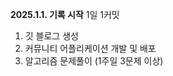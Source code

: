 
<!--
**maru9525/maru9525** is a ✨ _special_ ✨ repository because its `README.md` (this file) appears on your GitHub profile.

Here are some ideas to get you started:

- 🔭 I’m currently working on ...
- 🌱 I’m currently learning ...
- 👯 I’m looking to collaborate on ...
- 🤔 I’m looking for help with ...
- 💬 Ask me about ...
- 📫 How to reach me: ...
- 😄 Pronouns: ...
- ⚡ Fun fact: ...
-->
**2025.1.1. 기록 시작**
1일 1커밋 
1. 깃 블로그 생성
2. 커뮤니티 어플리케이션 개발 및 배포
3. 알고리즘 문제풀이 (1주일 3문제 이상) 
